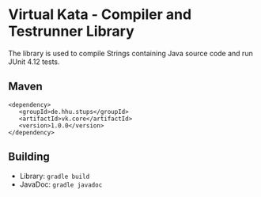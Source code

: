 # Virtual Kata - Compiler and Testrunner Library

The library is used to compile Strings containing Java source code and run   JUnit 4.12 tests.

## Maven
    <dependency>
       <groupId>de.hhu.stups</groupId>
       <artifactId>vk.core</artifactId>
       <version>1.0.0</version>
    </dependency>

## Building

- Library: ```gradle build```
- JavaDoc: ```gradle javadoc```
